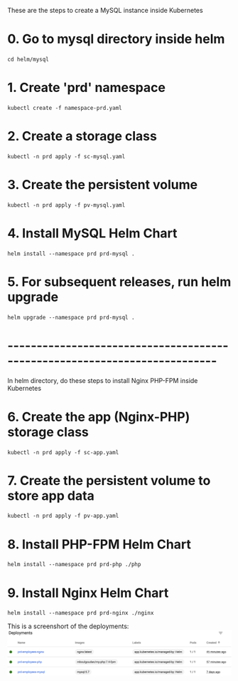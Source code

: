 These are the steps to create a MySQL instance inside Kubernetes

# 0. Go to mysql directory inside helm
``cd helm/mysql``

# 1. Create 'prd' namespace
``kubectl create -f namespace-prd.yaml``

# 2. Create a storage class
``kubectl -n prd apply -f sc-mysql.yaml``

# 3. Create the persistent volume
``kubectl -n prd apply -f pv-mysql.yaml``

# 4. Install MySQL Helm Chart
``helm install --namespace prd prd-mysql .``

# 5. For subsequent releases, run helm upgrade
``helm upgrade --namespace prd prd-mysql .``

# --------------------------------------------------------------------------
In helm directory, do these steps to install Nginx PHP-FPM inside Kubernetes
# 6. Create the app (Nginx-PHP) storage class
``kubectl -n prd apply -f sc-app.yaml``

# 7. Create the persistent volume to store app data
``kubectl -n prd apply -f pv-app.yaml``

# 8. Install PHP-FPM Helm Chart
``helm install --namespace prd prd-php ./php``

# 9. Install Nginx Helm Chart
``helm install --namespace prd prd-nginx ./nginx``

This is a screenshort of the deployments:
![Deployments](deployments.png "Deployments")
